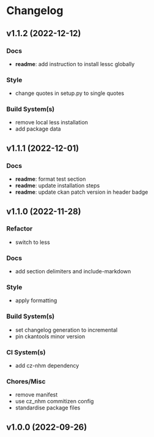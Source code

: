 # Changelog

## v1.1.2 (2022-12-12)

### Docs

- **readme**: add instruction to install lessc globally

### Style

- change quotes in setup.py to single quotes

### Build System(s)

- remove local less installation
- add package data

## v1.1.1 (2022-12-01)

### Docs

- **readme**: format test section
- **readme**: update installation steps
- **readme**: update ckan patch version in header badge

## v1.1.0 (2022-11-28)

### Refactor

- switch to less

### Docs

- add section delimiters and include-markdown

### Style

- apply formatting

### Build System(s)

- set changelog generation to incremental
- pin ckantools minor version

### CI System(s)

- add cz-nhm dependency

### Chores/Misc

- remove manifest
- use cz_nhm commitizen config
- standardise package files

## v1.0.0 (2022-09-26)
